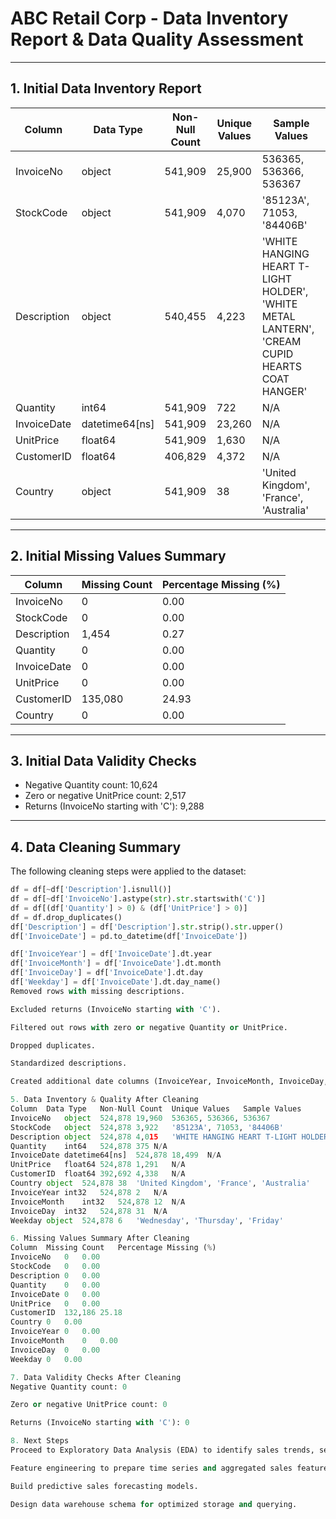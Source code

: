 # ABC Retail Corp - Data Inventory Report & Data Quality Assessment

---

## 1. Initial Data Inventory Report

| Column       | Data Type        | Non-Null Count | Unique Values | Sample Values                                               |
|--------------|------------------|----------------|---------------|------------------------------------------------------------|
| InvoiceNo    | object           | 541,909        | 25,900        | 536365, 536366, 536367                                     |
| StockCode    | object           | 541,909        | 4,070         | '85123A', 71053, '84406B'                                  |
| Description  | object           | 540,455        | 4,223         | 'WHITE HANGING HEART T-LIGHT HOLDER', 'WHITE METAL LANTERN', 'CREAM CUPID HEARTS COAT HANGER' |
| Quantity     | int64            | 541,909        | 722           | N/A                                                        |
| InvoiceDate  | datetime64[ns]   | 541,909        | 23,260        | N/A                                                        |
| UnitPrice    | float64          | 541,909        | 1,630         | N/A                                                        |
| CustomerID   | float64          | 406,829        | 4,372         | N/A                                                        |
| Country      | object           | 541,909        | 38            | 'United Kingdom', 'France', 'Australia'                    |

---

## 2. Initial Missing Values Summary

| Column       | Missing Count | Percentage Missing (%) |
|--------------|---------------|-----------------------|
| InvoiceNo    | 0             | 0.00                  |
| StockCode    | 0             | 0.00                  |
| Description  | 1,454         | 0.27                  |
| Quantity     | 0             | 0.00                  |
| InvoiceDate  | 0             | 0.00                  |
| UnitPrice    | 0             | 0.00                  |
| CustomerID   | 135,080       | 24.93                 |
| Country      | 0             | 0.00                  |

---

## 3. Initial Data Validity Checks

- Negative Quantity count: 10,624  
- Zero or negative UnitPrice count: 2,517  
- Returns (InvoiceNo starting with 'C'): 9,288  

---

## 4. Data Cleaning Summary

The following cleaning steps were applied to the dataset:

```python
df = df[~df['Description'].isnull()]
df = df[~df['InvoiceNo'].astype(str).str.startswith('C')]
df = df[(df['Quantity'] > 0) & (df['UnitPrice'] > 0)]
df = df.drop_duplicates()
df['Description'] = df['Description'].str.strip().str.upper()
df['InvoiceDate'] = pd.to_datetime(df['InvoiceDate'])

df['InvoiceYear'] = df['InvoiceDate'].dt.year
df['InvoiceMonth'] = df['InvoiceDate'].dt.month
df['InvoiceDay'] = df['InvoiceDate'].dt.day
df['Weekday'] = df['InvoiceDate'].dt.day_name()
Removed rows with missing descriptions.

Excluded returns (InvoiceNo starting with 'C').

Filtered out rows with zero or negative Quantity or UnitPrice.

Dropped duplicates.

Standardized descriptions.

Created additional date columns (InvoiceYear, InvoiceMonth, InvoiceDay, Weekday).

5. Data Inventory & Quality After Cleaning
Column	Data Type	Non-Null Count	Unique Values	Sample Values
InvoiceNo	object	524,878	19,960	536365, 536366, 536367
StockCode	object	524,878	3,922	'85123A', 71053, '84406B'
Description	object	524,878	4,015	'WHITE HANGING HEART T-LIGHT HOLDER', 'WHITE METAL LANTERN', 'CREAM CUPID HEARTS COAT HANGER'
Quantity	int64	524,878	375	N/A
InvoiceDate	datetime64[ns]	524,878	18,499	N/A
UnitPrice	float64	524,878	1,291	N/A
CustomerID	float64	392,692	4,338	N/A
Country	object	524,878	38	'United Kingdom', 'France', 'Australia'
InvoiceYear	int32	524,878	2	N/A
InvoiceMonth	int32	524,878	12	N/A
InvoiceDay	int32	524,878	31	N/A
Weekday	object	524,878	6	'Wednesday', 'Thursday', 'Friday'

6. Missing Values Summary After Cleaning
Column	Missing Count	Percentage Missing (%)
InvoiceNo	0	0.00
StockCode	0	0.00
Description	0	0.00
Quantity	0	0.00
InvoiceDate	0	0.00
UnitPrice	0	0.00
CustomerID	132,186	25.18
Country	0	0.00
InvoiceYear	0	0.00
InvoiceMonth	0	0.00
InvoiceDay	0	0.00
Weekday	0	0.00

7. Data Validity Checks After Cleaning
Negative Quantity count: 0

Zero or negative UnitPrice count: 0

Returns (InvoiceNo starting with 'C'): 0

8. Next Steps
Proceed to Exploratory Data Analysis (EDA) to identify sales trends, seasonality, and product performance.

Feature engineering to prepare time series and aggregated sales features.

Build predictive sales forecasting models.

Design data warehouse schema for optimized storage and querying.

